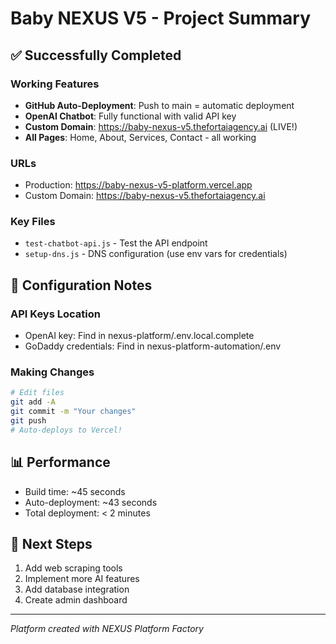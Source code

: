 # Baby NEXUS V5 - Project Summary

## ✅ Successfully Completed

### Working Features
- **GitHub Auto-Deployment**: Push to main = automatic deployment
- **OpenAI Chatbot**: Fully functional with valid API key
- **Custom Domain**: https://baby-nexus-v5.thefortaiagency.ai (LIVE!)
- **All Pages**: Home, About, Services, Contact - all working

### URLs
- Production: https://baby-nexus-v5-platform.vercel.app
- Custom Domain: https://baby-nexus-v5.thefortaiagency.ai

### Key Files
- `test-chatbot-api.js` - Test the API endpoint
- `setup-dns.js` - DNS configuration (use env vars for credentials)

## 🔧 Configuration Notes

### API Keys Location
- OpenAI key: Find in nexus-platform/.env.local.complete
- GoDaddy credentials: Find in nexus-platform-automation/.env

### Making Changes
```bash
# Edit files
git add -A
git commit -m "Your changes"
git push
# Auto-deploys to Vercel!
```

## 📊 Performance
- Build time: ~45 seconds
- Auto-deployment: ~43 seconds
- Total deployment: < 2 minutes

## 🚀 Next Steps
1. Add web scraping tools
2. Implement more AI features
3. Add database integration
4. Create admin dashboard

---
*Platform created with NEXUS Platform Factory*